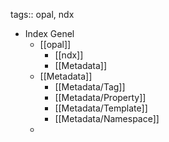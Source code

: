 tags:: opal, ndx

- Index Genel
	- [[opal]]
		- [[ndx]]
		- [[Metadata]]
	- [[Metadata]]
		- [[Metadata/Tag]]
		- [[Metadata/Property]]
		- [[Metadata/Template]]
		- [[Metadata/Namespace]]
	-
